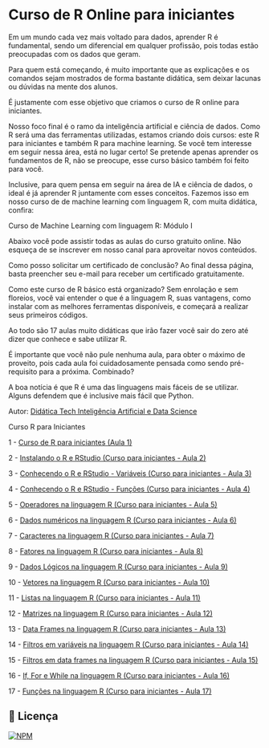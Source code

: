# Curso de R Online para iniciantes

<p>Em um mundo cada vez mais voltado para dados, aprender R é fundamental, sendo um diferencial em qualquer profissão, pois todas estão preocupadas com os dados que geram.</p>

<p>Para quem está começando, é muito importante que as explicações e os comandos sejam mostrados de forma bastante didática, sem deixar lacunas ou dúvidas na mente dos alunos.</p>

<p>É justamente com esse objetivo que criamos o curso de R online para iniciantes.</p>

<p>Nosso foco final é o ramo da inteligência artificial e ciência de dados. Como R será uma das ferramentas utilizadas, estamos criando dois cursos: este R para iniciantes e também R para machine learning. Se você tem interesse em seguir nessa área, está no lugar certo! Se pretende apenas aprender os fundamentos de R, não se preocupe, esse curso básico também foi feito para você.</p>

Inclusive, para quem pensa em seguir na área de IA e ciência de dados, o ideal é já aprender R juntamente com esses conceitos. Fazemos isso em nosso curso de de machine learning com linguagem R, com muita didática, confira:

Curso de Machine Learning com linguagem R: Módulo I

Abaixo você pode assistir todas as aulas do curso gratuito online. Não esqueça de se inscrever em nosso canal para aproveitar novos conteúdos.

Como posso solicitar um certificado de conclusão?
Ao final dessa página, basta preencher seu e-mail para receber um certificado gratuitamente.

Como este curso de R básico está organizado?
Sem enrolação e sem floreios, você vai entender o que é a linguagem R, suas vantagens, como instalar com as melhores ferramentas disponíveis, e começará a realizar seus primeiros códigos. 

Ao todo são 17 aulas muito didáticas que irão fazer você sair do zero até dizer que conhece e sabe utilizar R.

É importante que você não pule nenhuma aula, para obter o máximo de proveito, pois cada aula foi cuidadosamente pensada como sendo pré-requisito para a próxima. Combinado?

A boa notícia é que R é uma das linguagens mais fáceis de se utilizar. Alguns defendem que é inclusive mais fácil que Python. 

Autor: [Didática Tech Inteligência Artificial e Data Science](https://didatica.tech/curso-de-r-online-para-iniciantes/)</p>

Curso R para Iniciantes


1 - [Curso de R para iniciantes (Aula 1)](https://www.youtube.com/watch?v=tfPsmDzS74c&list=PLyqOvdQmGdTQ5dE6hSD7ZGBu8bud70wYf&index=1)

2 - [Instalando o R e RStudio (Curso para iniciantes - Aula 2)](https://www.youtube.com/watch?v=cfwn_aJ2o7s&list=PLyqOvdQmGdTQ5dE6hSD7ZGBu8bud70wYf&index=2)

3 - [Conhecendo o R e RStudio - Variáveis (Curso para iniciantes - Aula 3)](https://www.youtube.com/watch?v=5kd5_p6fJ5k&list=PLyqOvdQmGdTQ5dE6hSD7ZGBu8bud70wYf&index=3)

4 - [Conhecendo o R e RStudio - Funções (Curso para iniciantes - Aula 4)](https://www.youtube.com/watch?v=7R7aivb1KnE&list=PLyqOvdQmGdTQ5dE6hSD7ZGBu8bud70wYf&index=4)

5 - [Operadores na linguagem R (Curso para iniciantes - Aula 5)](https://www.youtube.com/watch?v=3w4DO9yu6uw&list=PLyqOvdQmGdTQ5dE6hSD7ZGBu8bud70wYf&index=5)

6 - [Dados numéricos na linguagem R (Curso para iniciantes - Aula 6)](https://www.youtube.com/watch?v=AKOYipM8baw&list=PLyqOvdQmGdTQ5dE6hSD7ZGBu8bud70wYf&index=6)

7 - [Caracteres na linguagem R (Curso para iniciantes - Aula 7)](https://www.youtube.com/watch?v=rd11vDYIkHc&list=PLyqOvdQmGdTQ5dE6hSD7ZGBu8bud70wYf&index=7)

8 - [Fatores na linguagem R (Curso para iniciantes - Aula 8)](https://www.youtube.com/watch?v=piqrLN1bZk4&list=PLyqOvdQmGdTQ5dE6hSD7ZGBu8bud70wYf&index=8)

9 - [Dados Lógicos na linguagem R (Curso para iniciantes - Aula 9)](https://www.youtube.com/watch?v=DtznF_yYnZk&list=PLyqOvdQmGdTQ5dE6hSD7ZGBu8bud70wYf&index=9)

10 - [Vetores na linguagem R (Curso para iniciantes - Aula 10)](https://www.youtube.com/watch?v=tYrj__IKRsw&list=PLyqOvdQmGdTQ5dE6hSD7ZGBu8bud70wYf&index=10)

11 - [Listas na linguagem R (Curso para iniciantes - Aula 11)](https://www.youtube.com/watch?v=FViKizCOpaQ&list=PLyqOvdQmGdTQ5dE6hSD7ZGBu8bud70wYf&index=11)

12 - [Matrizes na linguagem R (Curso para iniciantes - Aula 12)](https://www.youtube.com/watch?v=WDpYeTF2nUw&list=PLyqOvdQmGdTQ5dE6hSD7ZGBu8bud70wYf&index=12)

13 - [Data Frames na linguagem R (Curso para iniciantes - Aula 13)](https://www.youtube.com/watch?v=Z9sPKgzmDAo&list=PLyqOvdQmGdTQ5dE6hSD7ZGBu8bud70wYf&index=13)

14 - [Filtros em variáveis na linguagem R (Curso para iniciantes - Aula 14)](https://www.youtube.com/watch?v=S0HIolIX068&list=PLyqOvdQmGdTQ5dE6hSD7ZGBu8bud70wYf&index=14)

15 - [Filtros em data frames na linguagem R (Curso para iniciantes - Aula 15)](https://www.youtube.com/watch?v=WSrrTvNZriI&list=PLyqOvdQmGdTQ5dE6hSD7ZGBu8bud70wYf&index=15)

16 - [If, For e While na linguagem R (Curso para iniciantes - Aula 16)](https://www.youtube.com/watch?v=9ZNqag9CmmA&list=PLyqOvdQmGdTQ5dE6hSD7ZGBu8bud70wYf&index=16)

17 - [Funções na linguagem R (Curso para iniciantes - Aula 17)](https://www.youtube.com/watch?v=bSqM_rhW3g4&list=PLyqOvdQmGdTQ5dE6hSD7ZGBu8bud70wYf&index=17)
  
</p>

## :memo: Licença
[![NPM](https://img.shields.io/npm/l/react)](https://github.com/AlexandreSantosAL91/portfolio/blob/main/LICENSE)


